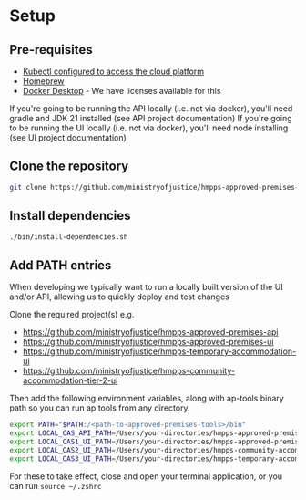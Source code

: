# Setup

## Pre-requisites

* [Kubectl configured to access the cloud platform](https://user-guide.cloud-platform.service.justice.gov.uk/documentation/getting-started/kubectl-config.html)
* [Homebrew](https://brew.sh/)
* [Docker Desktop](https://www.docker.com/products/docker-desktop/) - We have licenses available for this

If you're going to be running the API locally (i.e. not via docker), you'll need gradle and JDK 21 installed (see API project documentation)
If you're going to be running the UI locally (i.e. not via docker), you'll need node installing (see UI project documentation)

## Clone the repository

```bash
git clone https://github.com/ministryofjustice/hmpps-approved-premises-tools.git
```

## Install dependencies

```bash
./bin/install-dependencies.sh
```

## Add PATH entries

When developing we typically want to run a locally built version of the UI and/or API, allowing us to quickly deploy and test changes

Clone the required project(s) e.g.

* https://github.com/ministryofjustice/hmpps-approved-premises-api
* https://github.com/ministryofjustice/hmpps-approved-premises-ui
* https://github.com/ministryofjustice/hmpps-temporary-accommodation-ui
* https://github.com/ministryofjustice/hmpps-community-accommodation-tier-2-ui

Then add the following environment variables, along with ap-tools binary path so you can run ap tools from any directory.

```bash
export PATH="$PATH:/<path-to-approved-premises-tools>/bin"
export LOCAL_CAS_API_PATH=/Users/your-directories/hmpps-approved-premises-api
export LOCAL_CAS1_UI_PATH=/Users/your-directories/hmpps-approved-premises-ui
export LOCAL_CAS2_UI_PATH=/Users/your-directories/hmpps-community-accommodation-tier-2-ui
export LOCAL_CAS3_UI_PATH=/Users/your-directories/hmpps-temporary-accommodation-ui
```

For these to take effect, close and open your terminal application, or you can run  `source ~/.zshrc`
